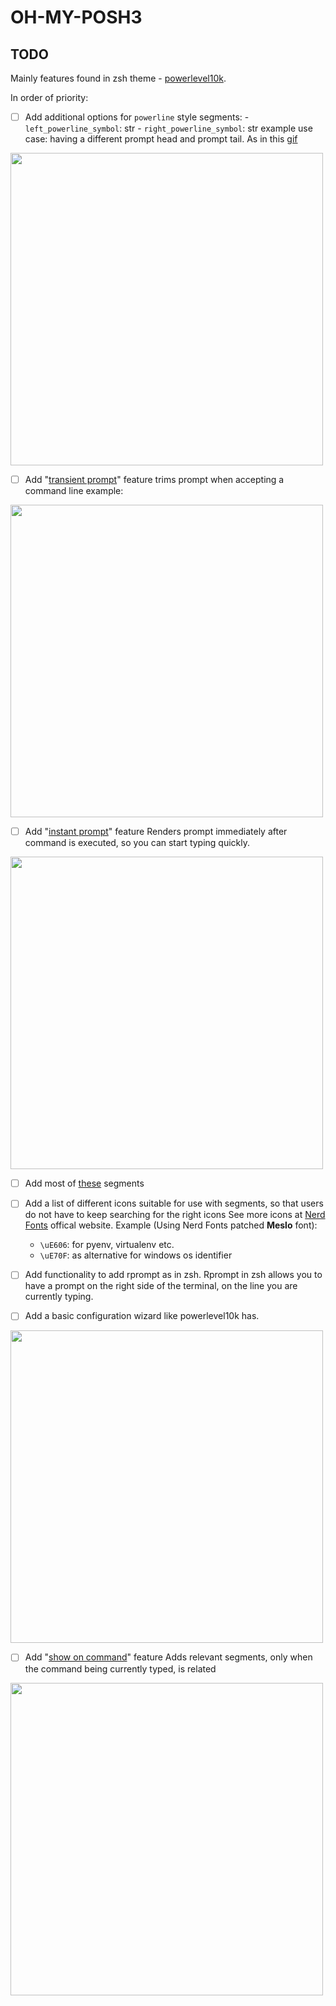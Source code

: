 # OH-MY-POSH3

<link rel="stylesheet" href="https://www.nerdfonts.com/assets/css/combo.css">
<!--Add `Nerd Fonts` icons with <i> tag-->

<!--This stylesheet is messing with the font though-->

## TODO

Mainly features found in zsh theme - [powerlevel10k](https://github.com/romkatv/powerlevel10k).

In order of priority:

- [ ] Add additional options for `powerline` style segments:
		- `left_powerline_symbol`: str
		- `right_powerline_symbol`: str
		example use case: having a different prompt head and prompt tail.
		As in this [gif](https://raw.githubusercontent.com/romkatv/powerlevel10k-media/master/configuration-wizard.gif)

<img src="https://raw.githubusercontent.com/romkatv/powerlevel10k-media/master/configuration-wizard.gif" width="500" align="center">

- [ ] Add "[transient prompt](https://github.com/romkatv/powerlevel10k#transient-prompt)" feature
		trims prompt when accepting a command line
		example:

<img src="https://raw.githubusercontent.com/romkatv/powerlevel10k-media/master/transient-prompt.gif" width="500" align="center">

- [ ] Add "[instant prompt](https://github.com/romkatv/powerlevel10k#instant-prompt)" feature
		Renders prompt immediately after command is executed, so you can start typing quickly.

<img src="https://raw.githubusercontent.com/romkatv/powerlevel10k-media/master/instant-prompt.gif" width="500" align="center">

- [ ] Add most of [these](https://github.com/romkatv/powerlevel10k#batteries-included) segments

- [ ] Add a list of different icons suitable for use with segments,
		so that users do not have to keep searching for the right icons
		See more icons at [Nerd Fonts](https://www.nerdfonts.com/cheat-sheet) offical website.
		Example (Using Nerd Fonts patched **Meslo** font):

  - `\uE606`: <i class="nf nf-dev-python"></i> for pyenv, virtualenv etc.
  - `\uE70F`: <i class="nf nf-dev-windows"></i> as alternative for windows os identifier

- [ ] Add functionality to add rprompt as in zsh.
		Rprompt in zsh allows you to have a prompt on the right side of the terminal,
		on the line you are currently typing.

- [ ] Add a basic configuration wizard like powerlevel10k has.

<img src="https://raw.githubusercontent.com/romkatv/powerlevel10k-media/master/configuration-wizard.gif" width="500" align="center">

- [ ] Add "[show on command](https://github.com/romkatv/powerlevel10k#show-on-command)" feature
		Adds relevant segments, only when the command being currently typed, is related

<img src="https://raw.githubusercontent.com/romkatv/powerlevel10k-media/master/show-on-command.gif" width="500" align="center">
